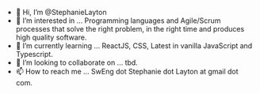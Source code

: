 - 👋 Hi, I’m @StephanieLayton
- 👀 I’m interested in ... Programming languages and Agile/Scrum processes that solve the right problem, in the right time and produces high quality software.
- 🌱 I’m currently learning ... ReactJS, CSS, Latest in vanilla JavaScript and Typescript. 
- 💞️ I’m looking to collaborate on ... tbd.
- 📫 How to reach me ... SwEng dot Stephanie dot Layton at gmail dot com.

<!---
StephanieLayton/StephanieLayton is a ✨ special ✨ repository because its `README.md` (this file) appears on your GitHub profile.
You can click the Preview link to take a look at your changes.
--->
